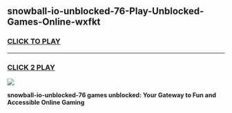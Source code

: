 
## snowball-io-unblocked-76-Play-Unblocked-Games-Online-wxfkt
<h3>
<a href="https://premium76.site?title=snowball-io-unblocked-76&ref=25A">CLICK TO PLAY</a></h3>
<hr>

<h3>
<a href="https://premium76.site?title=snowball-io-unblocked-76&ref=25A">CLICK 2 PLAY</a>
  
</h3>

<a href="https://premium76.site?title=snowball-io-unblocked-76&ref=25A"><img src="https://clearcache.store/games.png"></a>


**snowball-io-unblocked-76 games unblocked: Your Gateway to Fun and Accessible Online Gaming**

